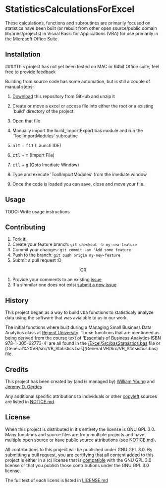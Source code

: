 # StatisticsCalculationsForExcel

These calculations, functions and subroutines are primarily focused on statistics have been built (or rebuilt from other open source/public domain libraries/projects) in Visual Basic for Applications (VBA) for use primarily in the Microsoft Office Suite. 

## Installation

####This project has not yet been tested on MAC or 64bit Office suite, feel free to provide feedback

Building from source code has some automation, but is still a couple of manual steps:

1. [Download](../../archive/master.zip) this repository from GitHub and unzip it
2. Create or move a excel or access file into either the root or a existing 'build' directory of the project 
3. Open that file
3. Manually import the build_ImportExport.bas module and run the 'ToolImportModules' subroutine 

  1. <kbd>alt</kbd> + <kbd>f11</kbd> (Launch IDE)
  2. <kbd>ctl</kbd> + <kbd>m</kbd> (Import File)
  3. <kbd>ctl</kbd> + <kbd>g</kbd> (Goto Imediate Window)
  4. Type and execute 'ToolImportModules' from the imediate window

4. Once the code is loaded you can save, close and move your file.

## Usage

TODO: Write usage instructions

## Contributing

1. Fork it!
2. Create your feature branch: `git checkout -b my-new-feature`
3. Commit your changes: `git commit -am 'Add some feature'`
4. Push to the branch: `git push origin my-new-feature`
5. Submit a pull request :D

<p style="text-align: center;"> OR </p>

1. Provide your comments to an existing [issue](../../issues)
2. If a simmilar one does not exist [submit a new issue](../../issues/new)

## History

This project began as a way to build vba functions to statisticaly analyze data using the software that was avialable to us in our work.

The initial functions where built during a Managing Small Business Data Analytics class at [Regent University](www.regent.edu/). Those functions that are mentioned as being derived from the course text of 'Essentials of Business Analytics ISBN 978-1-305-62773-4' are all found in the [/Excel/Src/basStatsistics.bas](Excel/src/bas_Statistics.bas) file or [General%20VB/src/VB_Statistics.bas](General VB/Src/VB_Statsistics.bas) file.

## Credits

This project has been created by (and is managed by) [William Young](mailto:wmyoung708@gmail.com) and [Jeremy D. Gerdes](mailto:jeremy.gerdes@navy.mil) 

Any additional specific attributions to individuals or other [copyleft](https://copyleft.org/) sources are listed in [NOTICE.md](NOTICE.md).

## License

When this project is distributed in it's entirety the license is GNU GPL 3.0.  Many functions and source files are from multiple projects and have multiple open source or have public source attributions (see [NOTICE.md](NOTICE.md)).

All contributions to this project will be published under GNU GPL 3.0. By submitting a pull request, you are certifying that all content added to this project is either in a (c) license that is [compatible](https://www.gnu.org/licenses/license-list.en.html#GPLCompatibleLicenses) with the GNU GPL 3.0 license or that you publish those contributions under the GNU GPL 3.0 license.

The full text of each licens is listed in [LICENSE.md](LICENSE.md)

